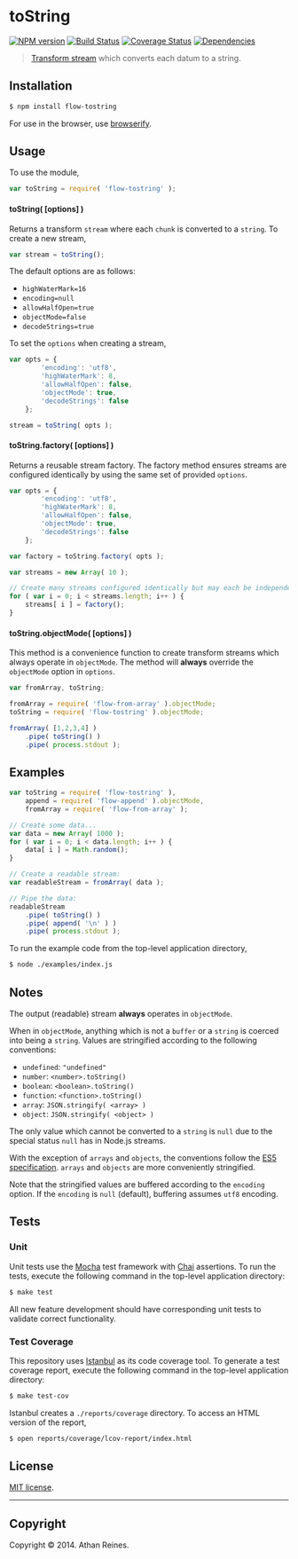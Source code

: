 toString
===
[![NPM version][npm-image]][npm-url] [![Build Status][travis-image]][travis-url] [![Coverage Status][coveralls-image]][coveralls-url] [![Dependencies][dependencies-image]][dependencies-url]

> [Transform stream](http://nodejs.org/api/stream.html#stream_class_stream_transform) which converts each datum to a string.


## Installation

``` bash
$ npm install flow-tostring
```

For use in the browser, use [browserify](https://github.com/substack/node-browserify).


## Usage

To use the module,

``` javascript
var toString = require( 'flow-tostring' );
```

#### toString( [options] )

Returns a transform `stream` where each `chunk` is converted to a `string`. To create a new stream,

``` javascript
var stream = toString();
```

The default options are as follows:
*	`highWaterMark=16`
*	`encoding=null`
*	`allowHalfOpen=true`
* 	`objectMode=false`
*	`decodeStrings=true`

To set the `options` when creating a stream,

``` javascript
var opts = {
		'encoding': 'utf8',
		'highWaterMark': 8,
		'allowHalfOpen': false,
		'objectMode': true,
		'decodeStrings': false
	};

stream = toString( opts );
```


#### toString.factory( [options] )

Returns a reusable stream factory. The factory method ensures streams are configured identically by using the same set of provided `options`.

``` javascript
var opts = {
		'encoding': 'utf8',
		'highWaterMark': 8,
		'allowHalfOpen': false,
		'objectMode': true,
		'decodeStrings': false
	};

var factory = toString.factory( opts );

var streams = new Array( 10 );

// Create many streams configured identically but may each be independently written to...
for ( var i = 0; i < streams.length; i++ ) {
	streams[ i ] = factory();
}
```


#### toString.objectMode( [options] )

This method is a convenience function to create transform streams which always operate in `objectMode`. The method will __always__ override the `objectMode` option in `options`.

``` javascript
var fromArray, toString;

fromArray = require( 'flow-from-array' ).objectMode;
toString = require( 'flow-tostring' ).objectMode;

fromArray( [1,2,3,4] )
	.pipe( toString() )
	.pipe( process.stdout );
```



## Examples

``` javascript
var toString = require( 'flow-tostring' ),
	append = require( 'flow-append' ).objectMode,
	fromArray = require( 'flow-from-array' );

// Create some data...
var data = new Array( 1000 );
for ( var i = 0; i < data.length; i++ ) {
	data[ i ] = Math.random();
}

// Create a readable stream:
var readableStream = fromArray( data );

// Pipe the data:
readableStream
	.pipe( toString() )
	.pipe( append( '\n' ) )
	.pipe( process.stdout );
```

To run the example code from the top-level application directory,

``` bash
$ node ./examples/index.js
```


## Notes

The output (readable) stream __always__ operates in `objectMode`.

When in `objectMode`, anything which is not a `buffer` or a `string` is coerced into being a `string`. Values are stringified according to the following conventions:

*	`undefined`: `"undefined"`
*	`number`: `<number>.toString()`
*	`boolean`: `<boolean>.toString()`
*	`function`: `<function>.toString()`
*	`array`: `JSON.stringify( <array> )`
*	`object`: `JSON.stringify( <object> )`

The only value which cannot be converted to a `string` is `null` due to the special status `null` has in Node.js streams.

With the exception of `arrays` and `objects`, the conventions follow the [ES5 specification](http://es5.github.io/#x9.8). `arrays` and `objects` are more conveniently stringified.

Note that the stringified values are buffered according to the `encoding` option. If the `encoding` is `null` (default), buffering assumes `utf8` encoding. 


## Tests

### Unit

Unit tests use the [Mocha](http://visionmedia.github.io/mocha) test framework with [Chai](http://chaijs.com) assertions. To run the tests, execute the following command in the top-level application directory:

``` bash
$ make test
```

All new feature development should have corresponding unit tests to validate correct functionality.


### Test Coverage

This repository uses [Istanbul](https://github.com/gotwarlost/istanbul) as its code coverage tool. To generate a test coverage report, execute the following command in the top-level application directory:

``` bash
$ make test-cov
```

Istanbul creates a `./reports/coverage` directory. To access an HTML version of the report,

``` bash
$ open reports/coverage/lcov-report/index.html
```


## License

[MIT license](http://opensource.org/licenses/MIT). 


---
## Copyright

Copyright &copy; 2014. Athan Reines.


[npm-image]: http://img.shields.io/npm/v/flow-tostring.svg
[npm-url]: https://npmjs.org/package/flow-tostring

[travis-image]: http://img.shields.io/travis/flow-io/tostring-node/master.svg
[travis-url]: https://travis-ci.org/flow-io/tostring-node

[coveralls-image]: https://img.shields.io/coveralls/flow-io/tostring-node/master.svg
[coveralls-url]: https://coveralls.io/r/flow-io/tostring-node?branch=master

[dependencies-image]: http://img.shields.io/david/flow-io/tostring-node.svg
[dependencies-url]: https://david-dm.org/flow-io/tostring-node

[dev-dependencies-image]: http://img.shields.io/david/dev/flow-io/tostring-node.svg
[dev-dependencies-url]: https://david-dm.org/dev/flow-io/tostring-node

[github-issues-image]: http://img.shields.io/github/issues/flow-io/tostring-node.svg
[github-issues-url]: https://github.com/flow-io/tostring-node/issues
